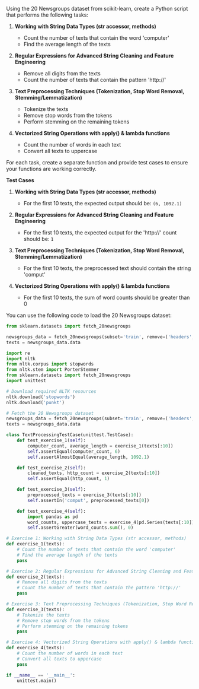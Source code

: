 Using the 20 Newsgroups dataset from scikit-learn, create a Python script that performs the following tasks:

1. **Working with String Data Types (str accessor, methods)**
   - Count the number of texts that contain the word 'computer'
   - Find the average length of the texts

2. **Regular Expressions for Advanced String Cleaning and Feature Engineering**
   - Remove all digits from the texts
   - Count the number of texts that contain the pattern 'http://'

3. **Text Preprocessing Techniques (Tokenization, Stop Word Removal, Stemming/Lemmatization)**
   - Tokenize the texts
   - Remove stop words from the tokens
   - Perform stemming on the remaining tokens

4. **Vectorized String Operations with apply() & lambda functions**
   - Count the number of words in each text
   - Convert all texts to uppercase

For each task, create a separate function and provide test cases to ensure your functions are working correctly.

**Test Cases**

1. **Working with String Data Types (str accessor, methods)**
   - For the first 10 texts, the expected output should be: `(6, 1092.1)`

2. **Regular Expressions for Advanced String Cleaning and Feature Engineering**
   - For the first 10 texts, the expected output for the 'http://' count should be: `1`

3. **Text Preprocessing Techniques (Tokenization, Stop Word Removal, Stemming/Lemmatization)**
   - For the first 10 texts, the preprocessed text should contain the string 'comput'

4. **Vectorized String Operations with apply() & lambda functions**
   - For the first 10 texts, the sum of word counts should be greater than 0

You can use the following code to load the 20 Newsgroups dataset:

```python
from sklearn.datasets import fetch_20newsgroups

newsgroups_data = fetch_20newsgroups(subset='train', remove=('headers', 'footers', 'quotes'))
texts = newsgroups_data.data
```

```python
import re
import nltk
from nltk.corpus import stopwords
from nltk.stem import PorterStemmer
from sklearn.datasets import fetch_20newsgroups
import unittest

# Download required NLTK resources
nltk.download('stopwords')
nltk.download('punkt')

# Fetch the 20 Newsgroups dataset
newsgroups_data = fetch_20newsgroups(subset='train', remove=('headers', 'footers', 'quotes'))
texts = newsgroups_data.data

class TextProcessingTestCase(unittest.TestCase):
    def test_exercise_1(self):
        computer_count, average_length = exercise_1(texts[:10])
        self.assertEqual(computer_count, 6)
        self.assertAlmostEqual(average_length, 1092.1)

    def test_exercise_2(self):
        cleaned_texts, http_count = exercise_2(texts[:10])
        self.assertEqual(http_count, 1)

    def test_exercise_3(self):
        preprocessed_texts = exercise_3(texts[:10])
        self.assertIn('comput', preprocessed_texts[0])

    def test_exercise_4(self):
        import pandas as pd
        word_counts, uppercase_texts = exercise_4(pd.Series(texts[:10]))
        self.assertGreater(word_counts.sum(), 0)

# Exercise 1: Working with String Data Types (str accessor, methods)
def exercise_1(texts):
    # Count the number of texts that contain the word 'computer'
    # Find the average length of the texts
    pass

# Exercise 2: Regular Expressions for Advanced String Cleaning and Feature Engineering
def exercise_2(texts):
    # Remove all digits from the texts
    # Count the number of texts that contain the pattern 'http://'
    pass

# Exercise 3: Text Preprocessing Techniques (Tokenization, Stop Word Removal, Stemming/Lemmatization)
def exercise_3(texts):
    # Tokenize the texts
    # Remove stop words from the tokens
    # Perform stemming on the remaining tokens
    pass

# Exercise 4: Vectorized String Operations with apply() & lambda functions
def exercise_4(texts):
    # Count the number of words in each text
    # Convert all texts to uppercase
    pass

if __name__ == '__main__':
    unittest.main()
```